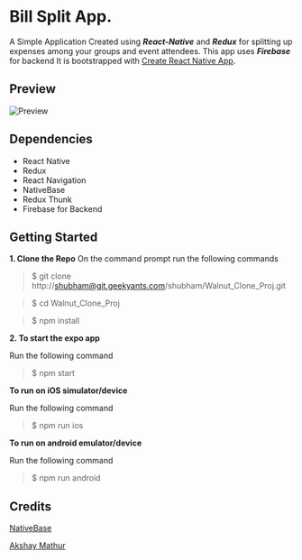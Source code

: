 # Bill Split App.

A Simple Application Created using **_React-Native_** and **_Redux_** for splitting up expenses among your groups and event attendees. This app uses **_Firebase_** for backend
It is bootstrapped with [Create React Native App](https://github.com/react-community/create-react-native-app).

## Preview

![Preview]("./screenshot/FinalPreview.gif)

## Dependencies

 * React Native
 * Redux
 * React Navigation
 * NativeBase
 * Redux Thunk
 * Firebase for Backend

## Getting Started

**1. Clone the Repo**
On the command prompt run the following commands

>$ git clone http://shubham@git.geekyants.com/shubham/Walnut_Clone_Proj.git

>$ cd Walnut_Clone_Proj

>$ npm install

**2. To start the expo app**

Run the following command

>$ npm start

**To run on iOS simulator/device**

Run the following command

>$ npm run ios

**To run on android emulator/device**

Run the following command

>$ npm run android

## Credits

[NativeBase](https://nativebase.io/)

[Akshay Mathur](http://git.geekyants.com/akshaym)